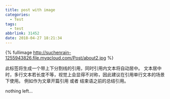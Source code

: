 ```yaml
---
title: post with image
categories:
  - Test
tags:
  - test
abbrlink: 31452
date: 2018-04-27 18:21:34
---
```


{% fullimage http://suchenrain-1255943826.file.myqcloud.com/Post/about2.jpg %}

此标签将生成一个带上下分割线的引用，同时引用内文本将自动居中。 文本居中时，多行文本若长度不等，视觉上会显得不对称，因此建议在引用单行文本的场景下使用。 例如作为文章开篇引用 或者 结束语之前的总结引用。

<!--more-->

nothing left...